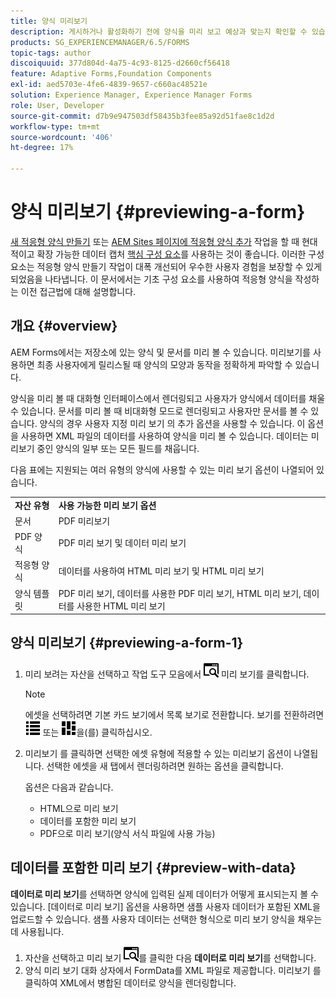 ```yaml
---
title: 양식 미리보기
description: 게시하거나 활성화하기 전에 양식을 미리 보고 예상과 맞는지 확인할 수 있습니다. 미리 보기 옵션은 지원되는 양식 유형에 따라 다를 수 있습니다.
products: SG_EXPERIENCEMANAGER/6.5/FORMS
topic-tags: author
discoiquuid: 377d804d-4a75-4c93-8125-d2660cf56418
feature: Adaptive Forms,Foundation Components
exl-id: aed5703e-4fe6-4839-9657-c660ac48521e
solution: Experience Manager, Experience Manager Forms
role: User, Developer
source-git-commit: d7b9e947503df58435b3fee85a92d51fae8c1d2d
workflow-type: tm+mt
source-wordcount: '406'
ht-degree: 17%

---
```


# 양식 미리보기 {#previewing-a-form}

<span class="preview"> [새 적응형 양식 만들기](/help/forms/using/create-an-adaptive-form-core-components.md) 또는 [AEM Sites 페이지에 적응형 양식 추가](/help/forms/using/create-or-add-an-adaptive-form-to-aem-sites-page.md) 작업을 할 때 현대적이고 확장 가능한 데이터 캡처 [핵심 구성 요소](https://experienceleague.adobe.com/docs/experience-manager-core-components/using/adaptive-forms/introduction.html)를 사용하는 것이 좋습니다. 이러한 구성 요소는 적응형 양식 만들기 작업이 대폭 개선되어 우수한 사용자 경험을 보장할 수 있게 되었음을 나타냅니다. 이 문서에서는 기초 구성 요소를 사용하여 적응형 양식을 작성하는 이전 접근법에 대해 설명합니다. </span>

## 개요 {#overview}

AEM Forms에서는 저장소에 있는 양식 및 문서를 미리 볼 수 있습니다. 미리보기를 사용하면 최종 사용자에게 릴리스될 때 양식의 모양과 동작을 정확하게 파악할 수 있습니다.

양식을 미리 볼 때 대화형 인터페이스에서 렌더링되고 사용자가 양식에서 데이터를 채울 수 있습니다. 문서를 미리 볼 때 비대화형 모드로 렌더링되고 사용자만 문서를 볼 수 있습니다. 양식의 경우 사용자 지정 미리 보기 의 추가 옵션을 사용할 수 있습니다. 이 옵션을 사용하면 XML 파일의 데이터를 사용하여 양식을 미리 볼 수 있습니다. 데이터는 미리보기 중인 양식의 일부 또는 모든 필드를 채웁니다.

다음 표에는 지원되는 여러 유형의 양식에 사용할 수 있는 미리 보기 옵션이 나열되어 있습니다.

<table>
 <tbody>
  <tr>
   <td><strong>자산 유형</strong><br /> </td>
   <td><strong>사용 가능한 미리 보기 옵션</strong><br /> </td>
  </tr>
  <tr>
   <td>문서</td>
   <td>PDF 미리보기</td>
  </tr>
  <tr>
   <td>PDF 양식</td>
   <td>PDF 미리 보기 및 데이터 미리 보기<br /> </td>
  </tr>
  <tr>
   <td>적응형 양식</td>
   <td>데이터를 사용하여 HTML 미리 보기 및 HTML 미리 보기</td>
  </tr>
  <tr>
   <td>양식 템플릿</td>
   <td>PDF 미리 보기, 데이터를 사용한 PDF 미리 보기, HTML 미리 보기, 데이터를 사용한 HTML 미리 보기<br /> </td>
  </tr>
 </tbody>
</table>

## 양식 미리보기 {#previewing-a-form-1}

1. 미리 보려는 자산을 선택하고 작업 도구 모음에서 ![aem6forms_preview](assets/aem6forms_preview.png) 미리 보기를 클릭합니다.

   >[!NOTE]
   >
   >에셋을 선택하려면 기본 카드 보기에서 목록 보기로 전환합니다. 보기를 전환하려면 ![aem6forms_viewlist](assets/aem6forms_viewlist.png) 또는 ![aem6forms_viewcard](assets/aem6forms_viewcard.png)을(를) 클릭하십시오.

1. 미리보기 를 클릭하면 선택한 에셋 유형에 적용할 수 있는 미리보기 옵션이 나열됩니다. 선택한 에셋을 새 탭에서 렌더링하려면 원하는 옵션을 클릭합니다.

   옵션은 다음과 같습니다.

   * HTML으로 미리 보기
   * 데이터를 포함한 미리 보기
   * PDF으로 미리 보기(양식 서식 파일에 사용 가능)

## 데이터를 포함한 미리 보기 {#preview-with-data}

**데이터로 미리 보기**&#x200B;를 선택하면 양식에 입력된 실제 데이터가 어떻게 표시되는지 볼 수 있습니다. [데이터로 미리 보기] 옵션을 사용하면 샘플 사용자 데이터가 포함된 XML을 업로드할 수 있습니다. 샘플 사용자 데이터는 선택한 형식으로 미리 보기 양식을 채우는 데 사용됩니다.

1. 자산을 선택하고 미리 보기 ![aem6forms_preview](assets/aem6forms_preview.png)를 클릭한 다음 **데이터로 미리 보기**&#x200B;를 선택합니다.
1. 양식 미리 보기 대화 상자에서 FormData를 XML 파일로 제공합니다. 미리보기 를 클릭하여 XML에서 병합된 데이터로 양식을 렌더링합니다.
